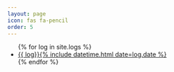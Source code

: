 ```yaml
---
layout: page
icon: fas fa-pencil
order: 5
---
```

<ul>
  {% for log in site.logs %}
    <li>
      <a href="{{ post.url }}">{{ log}}{% include datetime.html date=log.date %}</a>
    </li>
  {% endfor %}
</ul>
